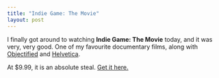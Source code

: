 ```yaml
---
title: "Indie Game: The Movie"
layout: post
---
```

I finally got around to watching **Indie Game: The Movie** today, and it was very, very
good. One of my favourite documentary films, along with
[Objectified](http://www.objectifiedfilm.com/) and
[Helvetica](http://www.helveticafilm.com/).

At $9.99, it is an absolute steal. [Get it here.](http://buy.indiegamethemovie.com/)

